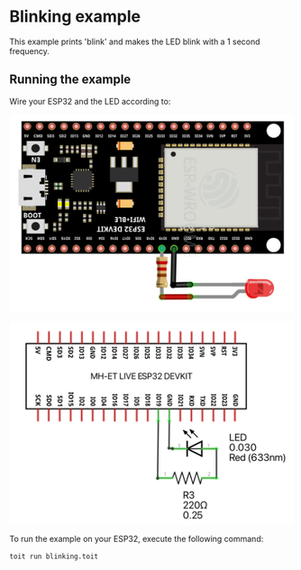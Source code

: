 # Blinking example

This example prints 'blink' and makes the LED blink with a 1 second frequency.

## Running the example

Wire your ESP32 and the LED according to:

![Alt text](./blinking_breadboard.png "Blinking example - breadboard overview")

![Alt text](./blinking_schematic.png "Blinking example - schematic circuit")

To run the example on your ESP32, execute the following command:

```bash
toit run blinking.toit
```
